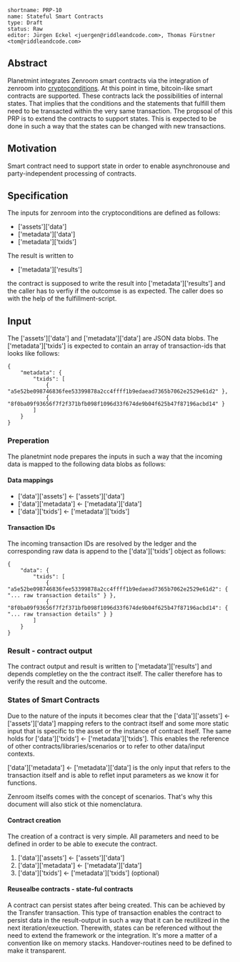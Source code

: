 ```
shortname: PRP-10
name: Stateful Smart Contracts
type: Draft
status: Raw
editor: Jürgen Eckel <juergen@riddleandcode.com>, Thomas Fürstner <tom@riddleandcode.com>
```

## Abstract
Planetmint integrates Zenroom smart contracts via the integration of zenroom into [cryptoconditions](https://github.com/planetmint/cryptoconditions).
At this point in time, bitcoin-like smart contracts are supported. These contracts lack the possibilities of internal states. That implies that the conditions and the statements that fulfill them need to be transacted within the very same transaction.
The propsoal of this PRP is to extend the contracts to support states. This is expected to be done in such a way that the states can be changed with new transactions.


## Motivation
Smart contract need to support state in order to enable asynchronouse and party-independent processing of contracts.

## Specification
The inputs for zenroom into the cryptoconditions are defined as follows:

* ['assets']['data']
* ['metadata']['data']
* ['metadata']['txids']

The result is written to
* ['metadata']['results']
  
the contract is supposed to write the result into ['metadata']['results'] and the caller has to verfiy if the outcomse is as expected. The caller does so with the help of the fulfillment-script.

## Input

The ['assets']['data'] and ['metadata']['data'] are JSON data blobs.
The ['metadata']['txids'] is expected to contain an array  of transaction-ids that looks like follows:
``` 
{
    "metadata": {
        "txids": [
            { "a5e52be098746836fee53399878a2cc4ffff1b9edaead7365b7062e2529e61d2" },
            { "8f0ba09f93656f7f2f371bfb098f1096d33f674de9b04f625b47f87196acbd14" }
        ]
    }
}
```

### Preperation
The planetmint node prepares the inputs in such a way that the incoming data is mapped to the following data blobs as follows:

#### Data mappings

* ['data']['assets']        <- ['assets']['data']
* ['data']['metadata']      <- ['metadata']['data']
* ['data']['txids']         <- ['metadata']['txids']

#### Transaction IDs

The incoming transaction IDs are resolved by the ledger and the corresponding raw data is append to the ['data']['txids'] object as follows:
``` 
{
    "data": {
        "txids": [
            { "a5e52be098746836fee53399878a2cc4ffff1b9edaead7365b7062e2529e61d2": { "... raw transaction details" } },
            { "8f0ba09f93656f7f2f371bfb098f1096d33f674de9b04f625b47f87196acbd14": { "... raw transaction details" } }
        ]
    }
}
```

### Result - contract output

The contract output and result is written to ['metadata']['results'] and depends completley on the the contract itself. The caller therefore has to verify the result and the outcome.

### States of Smart Contracts

Due to the nature of the inputs it becomes clear that the 
['data']['assets']        <- ['assets']['data']
mapping refers to the contract itself and some more static input that is specific to the asset or the instance of contract itself.
The same holds for ['data']['txids']         <- ['metadata']['txids']. This enables the reference of other contracts/libraries/scenarios or to refer to other data/input contexts. 

['data']['metadata']      <- ['metadata']['data'] is the only input that refers to the transaction itself and is able to reflet input parameters as we know it for functions. 

Zenroom itselfs comes with the concept of scenarios. That's why this document will also stick ot thie nomenclatura.

#### Contract creation
The creation of a contract is very simple. All parameters and need to be defined in order to be able to execute the contract.
1. ['data']['assets']        <- ['assets']['data']
2. ['data']['metadata']      <- ['metadata']['data']
3. ['data']['txids']         <- ['metadata']['txids'] (optional)

#### Reusealbe contracts - state-ful contracts
A contract can persist states after being created. This can be achieved by the Transfer transaction. This type of transaction enables the contract to persist data in the result-output in such a way that it can be reutilized in the next iteration/exeuction. Therewith, states can be referenced without the need to extend the framework or the integration. It's more a matter of a convention like on memory stacks. Handover-routines need to be defined to make it transparent.
